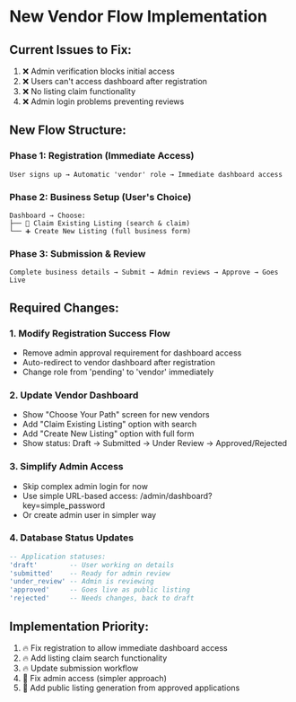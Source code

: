 # New Vendor Flow Implementation

## Current Issues to Fix:
1. ❌ Admin verification blocks initial access
2. ❌ Users can't access dashboard after registration  
3. ❌ No listing claim functionality
4. ❌ Admin login problems preventing reviews

## New Flow Structure:

### Phase 1: Registration (Immediate Access)
```
User signs up → Automatic 'vendor' role → Immediate dashboard access
```

### Phase 2: Business Setup (User's Choice)
```
Dashboard → Choose:
├── 🏢 Claim Existing Listing (search & claim)
└── ➕ Create New Listing (full business form)
```

### Phase 3: Submission & Review
```
Complete business details → Submit → Admin reviews → Approve → Goes Live
```

## Required Changes:

### 1. Modify Registration Success Flow
- Remove admin approval requirement for dashboard access
- Auto-redirect to vendor dashboard after registration
- Change role from 'pending' to 'vendor' immediately

### 2. Update Vendor Dashboard  
- Show "Choose Your Path" screen for new vendors
- Add "Claim Existing Listing" option with search
- Add "Create New Listing" option with full form
- Show status: Draft → Submitted → Under Review → Approved/Rejected

### 3. Simplify Admin Access
- Skip complex admin login for now
- Use simple URL-based access: /admin/dashboard?key=simple_password
- Or create admin user in simpler way

### 4. Database Status Updates
```sql
-- Application statuses:
'draft'        -- User working on details
'submitted'    -- Ready for admin review  
'under_review' -- Admin is reviewing
'approved'     -- Goes live as public listing
'rejected'     -- Needs changes, back to draft
```

## Implementation Priority:
1. 🔥 Fix registration to allow immediate dashboard access
2. 🔥 Add listing claim search functionality  
3. 🔥 Update submission workflow
4. 🔄 Fix admin access (simpler approach)
5. 🔄 Add public listing generation from approved applications